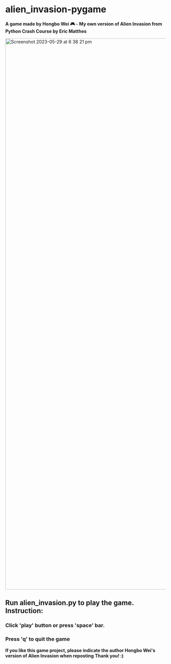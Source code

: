 # alien_invasion-pygame
**A game made by Hongbo Wei 🎮 - My own version of Alien Invasion from Python Crash Course by Eric Matthes**

<img width="1728" alt="Screenshot 2023-05-29 at 6 38 21 pm" src="https://github.com/hongbo-wei/alien_invasion-pygame/assets/112866063/10fe20fc-73ed-43a3-ad82-2cc8a3ddc719">

## Run alien_invasion.py to play the game. Instruction:
  ### Click 'play' button or press 'space' bar.
  ### Press 'q' to quit the game
  
**If you like this game project, please indicate the author Hongbo Wei's version of Alien Invasion when reposting**
**Thank you! :)**
